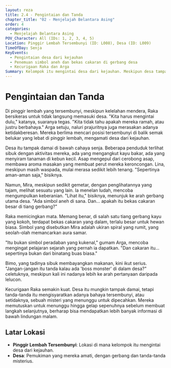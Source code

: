 ```yaml
---
layout: reza
title: 2.4 - Pengintaian dan Tanda
chapter_title: "02 - Menjelajah Belantara Asing"
order: 4
categories:
  - Menjelajah Belantara Asing
POV_Character: All (IDs: 1, 2, 3, 4, 5)
Location: Pinggir Lembah Tersembunyi (ID: L008), Desa (ID: L009)
TimeOfDay: Senja
KeyEvents:
  - Pengintaian desa dari kejauhan
  - Penemuan simbol aneh dan bekas cakaran di gerbang desa
  - Kecurigaan Raka dan Arga
Summary: Kelompok itu mengintai desa dari kejauhan. Meskipun desa tampak damai, Mira menemukan simbol aneh dan bekas cakaran besar di gerbang, memicu kecurigaan Raka dan Arga tentang potensi bahaya tersembunyi.
---
```

# Pengintaian dan Tanda

Di pinggir lembah yang tersembunyi, meskipun kelelahan mendera, Raka bersikeras untuk tidak langsung memasuki desa. "Kita harus mengintai dulu," katanya, suaranya tegas. "Kita tidak tahu apakah mereka ramah, atau justru berbahaya." Arga setuju, naluri prajuritnya juga merasakan adanya ketidakberesan. Mereka berlima mencari posisi tersembunyi di balik semak belukar yang lebat di pinggir lembah, mengamati desa dari kejauhan.

Desa itu tampak damai di bawah cahaya senja. Beberapa penduduk terlihat sibuk dengan aktivitas mereka, ada yang mengangkut kayu bakar, ada yang menyiram tanaman di kebun kecil. Asap mengepul dari cerobong asap, membawa aroma masakan yang membuat perut mereka keroncongan. Lina, meskipun masih waspada, mulai merasa sedikit lebih tenang. "Sepertinya aman-aman saja," bisiknya.

Namun, Mira, meskipun sedikit gemetar, dengan penglihatannya yang tajam, melihat sesuatu yang lain. Ia menelan ludah, mencoba mengumpulkan keberanian. "Lihat itu," bisiknya, menunjuk ke arah gerbang utama desa. "Ada simbol aneh di sana. Dan... apakah itu bekas cakaran besar di tiang gerbang?"

Raka memicingkan mata. Memang benar, di salah satu tiang gerbang kayu yang kokoh, terdapat bekas cakaran yang dalam, terlalu besar untuk hewan biasa. Simbol yang disebutkan Mira adalah ukiran spiral yang rumit, yang seolah-olah memancarkan aura samar.

"Itu bukan simbol peradaban yang kukenal," gumam Arga, mencoba mengingat pelajaran sejarah yang pernah ia dapatkan. "Dan cakaran itu... sepertinya bukan dari binatang buas biasa."

Bimo, yang tadinya sibuk membayangkan makanan, kini ikut serius. "Jangan-jangan itu tanda kalau ada 'boss monster' di dalam desa?" celetuknya, meskipun kali ini nadanya lebih ke arah pertanyaan daripada lelucon.

Kecurigaan Raka semakin kuat. Desa itu mungkin tampak damai, tetapi tanda-tanda itu mengisyaratkan adanya bahaya tersembunyi, atau setidaknya, sebuah misteri yang menunggu untuk dipecahkan. Mereka memutuskan untuk menunggu hingga gelap sepenuhnya sebelum membuat langkah selanjutnya, berharap bisa mendapatkan lebih banyak informasi di bawah lindungan malam.

## Latar Lokasi

*   **Pinggir Lembah Tersembunyi**: Lokasi di mana kelompok itu mengintai desa dari kejauhan.
*   **Desa**: Pemukiman yang mereka amati, dengan gerbang dan tanda-tanda misterius.